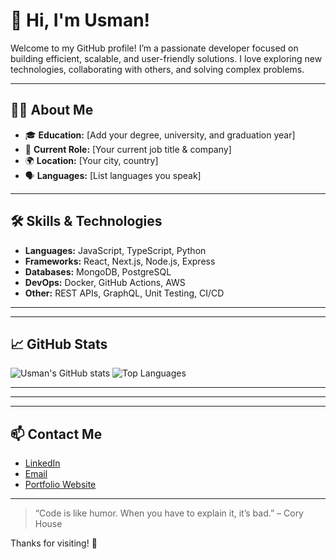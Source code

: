 # 👋 Hi, I'm Usman!

Welcome to my GitHub profile! I’m a passionate developer focused on building efficient, scalable, and user-friendly solutions. I love exploring new technologies, collaborating with others, and solving complex problems.

---

## 🧑‍💻 About Me

- 🎓 **Education:** [Add your degree, university, and graduation year]
- 💼 **Current Role:** [Your current job title & company]
- 🌍 **Location:** [Your city, country]
- 🗣️ **Languages:** [List languages you speak]

---

## 🛠️ Skills & Technologies

- **Languages:** JavaScript, TypeScript, Python
- **Frameworks:** React, Next.js, Node.js, Express
- **Databases:** MongoDB, PostgreSQL
- **DevOps:** Docker, GitHub Actions, AWS
- **Other:** REST APIs, GraphQL, Unit Testing, CI/CD

---





---

## 📈 GitHub Stats

![Usman's GitHub stats](https://github-readme-stats.vercel.app/api?username=usman1911&show_icons=true&hide_title=true&theme=default)
![Top Languages](https://github-readme-stats.vercel.app/api/top-langs/?username=usman1911&layout=compact)

---

---



---

## 📫 Contact Me

- [LinkedIn](https://www.linkedin.com/in/usman1911/)
- [Email](mailto:your-email@example.com) <!-- Replace with your actual email -->
- [Portfolio Website](#) <!-- Add your portfolio link if available -->

---

> “Code is like humor. When you have to explain it, it’s bad.” – Cory House

Thanks for visiting! 🚀
